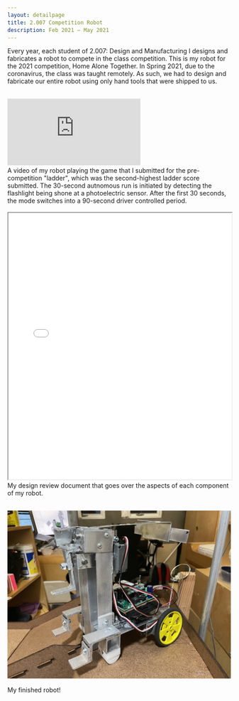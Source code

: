 ```yaml
---
layout: detailpage
title: 2.007 Competition Robot
description: Feb 2021 — May 2021
---
```


Every year, each student of 2.007: Design and Manufacturing I designs and fabricates a robot to compete in the class competition. This is my robot for the 2021 competition, Home Alone Together. In Spring 2021, due to the coronavirus, the class was taught remotely. As such, we had to design and fabricate our entire robot using only hand tools that were shipped to us.

<br>

<div class="video-container">
    <iframe class="video" src="https://www.youtube.com/embed/n6PdcICNncc" title="YouTube video player" frameborder="0" allow="accelerometer; autoplay; clipboard-write; encrypted-media; gyroscope; picture-in-picture" allowfullscreen></iframe>
</div>
<div class="caption">A video of my robot playing the game that I submitted for the pre-competition "ladder", which was the second-highest ladder score submitted. The 30-second autnomous run is initiated by detecting the flashlight being shone at a photoelectric sensor. After the first 30 seconds, the mode switches into a 90-second driver controlled period.</div>

<br>

<iframe height="600px" width="100%" src="/assets/images/portfolio/2007design.pdf"></iframe>
<div class="caption">My design review document that goes over the aspects of each component of my robot.</div>


<br>

![](/assets/images/portfolio/2007robot.jpg)
<div class="caption">My finished robot!</div>
